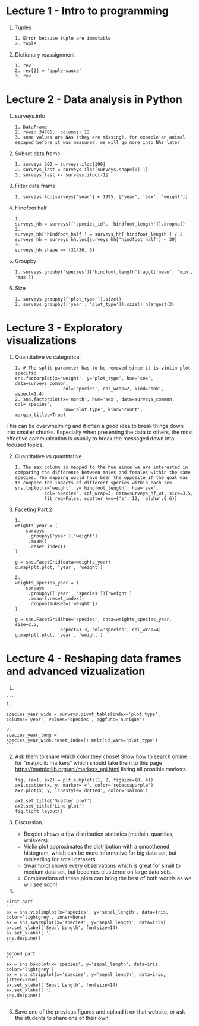 # Lecture 1 - Intro to programming

1. Tuples

    ```
    1. Error because tuple are immutable
    2. tuple
    ```

2. Dictionary reassignment

    ```
    1. rev
    2. rev[2] = 'apple-sauce'
    3. rev
    ```
 
# Lecture 2 - Data analysis in Python

1. surveys.info

    ```
    1. DataFrame
    2. rows: 34786,  columns: 13
    3. some values are NAs (they are missing), for example an animal escaped before it was measured, we will go more into NAs later
    ```

2. Subset data frame

    ```
    1. surveys_200 = surveys.iloc[199]
    2. surveys_last = surveys.iloc[surveys.shape[0]-1]
    3. surveys_last <- surveys.iloc[-1]
    ```

3. Filter data frame

    ```
    1. surveys.loc[surveys['year'] < 1995, ['year', 'sex', 'weight']]
    ```

4. Hindfoot half

    ```
    1.
    surveys_hh = surveys[['species_id', 'hindfoot_length']].dropna()
    2.
    surveys_hh['hindfoot_half'] = surveys_hh['hindfoot_length'] / 2 
    surveys_hh = surveys_hh.loc[surveys_hh['hindfoot_half'] < 30]
    3.
    surveys_hh.shape == (31436, 3)
    ```
5. Groupby

    ```
    1. surveys.grouby('species')['hindfoot_length'].agg(['mean', 'min', 'max'])
    ```

6. Size

    ```
    1. surveys.groupby(['plot_type']).size()
    2. surveys.groupby(['year', 'plot_type']).size().nlargest(3)
    ```

# Lecture 3 - Exploratory visualizations


1. Quantitative vs categorical

    ```
    1. # The split parameter has to be removed since it is violin plot specific
    sns.factorplot(x='weight', y='plot_type', hue='sex', data=surveys_common, 
                      col='species', col_wrap=2, kind='box', aspect=1.4)
    2. sns.factorplot(x='month', hue='sex', data=surveys_common, col='species',
                      row='plot_type', kind='count', margin_titles=True) 
    ```
This can be overwhelming and it often a good idea to break things down into
smaller chunks. Especially when presenting the data to others, the most
effective communication is usually to break the messaged down into focused
topics.

2. Quantitative vs quantitative

    ```
    1. The sex column is mapped to the hue since we are interested in comparing the difference between males and females within the same species. The mapping would have been the opposite if the goal was to compare the impacts of different species within each sex.
    sns.lmplot(x='weight', y='hindfoot_length', hue='sex',
               col='species', col_wrap=3, data=surveys_hf_wt, size=3.5,
               fit_reg=False, scatter_kws={'s': 12, 'alpha':0.6})
    ```

3. Faceting Part 2


    ```
    1.
    weights_year = (
        surveys
         .groupby('year')['weight']
         .mean()
         .reset_index()
    )

    g = sns.FacetGrid(data=weights_year)
    g.map(plt.plot, 'year', 'weight') 
    ```

    ```
    2.
    weights_species_year = (
        surveys
         .groupby(['year', 'species'])['weight']
         .mean().reset_index()
         .dropna(subset=['weight'])
    )

    g = sns.FacetGrid(hue='species', data=weights_species_year, size=2.5,
                     aspect=1.3, col='species', col_wrap=4)
    g.map(plt.plot, 'year', 'weight')
    ```

# Lecture 4 - Reshaping data frames and advanced vizualization

1.

    ```
    1.
    
    species_year_wide = surveys.pivot_table(index='plot_type', columns='year', values='species', aggfunc='nunique')

    2.
    species_year_long = species_year_wide.reset_index().melt(id_vars='plot_type')
    ```

2. Ask them to share which color they chose! Show how to search online for "matplolib markers" which should take them to this page https://matplotlib.org/api/markers_api.html listing all possible markers.

    ```
    fig, (ax1, ax2) = plt.subplots(1, 2, figsize=(8, 4))
    ax1.scatter(x, y, marker='<', color='rebeccapurple')
    ax2.plot(x, y, linestyle='dotted', color='salmon')

    ax1.set_title('Scatter plot')
    ax2.set_title('Line plot')
    fig.tight_layout()

    ```

3. Discussion.

    - Boxplot shows a few distribution statistics (medain, quartiles, whiskers).
    - Violin plot approximates the distribution with a smoothened histogram, which can be more informative for big data set, but misleading for small datasets. 
    - Swarmplot shows every observations which is great for small to medium data set, but becomes clusttered on large data sets.
    - Combinations of these plots can bring the best of both worlds as we will see soon!

4.

    First part
    ```
    ax = sns.violinplot(x='species', y='sepal_length', data=iris, color='lightgrey', inner=None)
    ax = sns.swarmplot(x='species', y='sepal_length', data=iris) 
    ax.set_ylabel('Sepal Length', fontsize=14)
    ax.set_xlabel('')
    sns.despine()
    ```

    Second part
    ```
    ax = sns.boxplot(x='species', y='sepal_length', data=iris, color='lightgrey')
    ax = sns.stripplot(x='species', y='sepal_length', data=iris, jitter=True) 
    ax.set_ylabel('Sepal Length', fontsize=14)
    ax.set_xlabel('')
    sns.despine()
    ```

5. Save one of the previous figures and upload it on that website, or ask the students to share one of their own.
